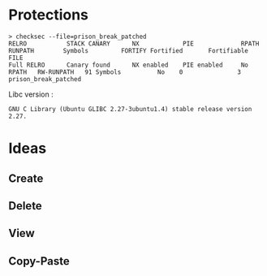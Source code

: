 # Protections

```
> checksec --file=prison_break_patched
RELRO           STACK CANARY      NX            PIE             RPATH      RUNPATH        Symbols         FORTIFY Fortified       Fortifiable     FILE
Full RELRO      Canary found      NX enabled    PIE enabled     No RPATH   RW-RUNPATH   91 Symbols          No    0               3               prison_break_patched
```
Libc version :
```
GNU C Library (Ubuntu GLIBC 2.27-3ubuntu1.4) stable release version 2.27.
```

# Ideas

## Create



## Delete



## View



## Copy-Paste

